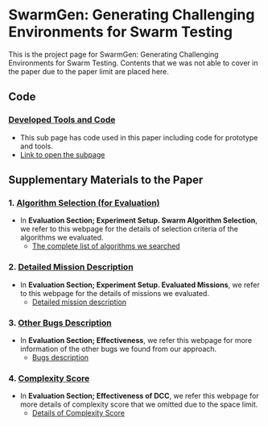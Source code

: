 # SwarmGen: Generating Challenging Environments for Swarm Testing

This is the project page for SwarmGen: Generating Challenging Environments for Swarm Testing. Contents that we was not able to cover in the paper due to the paper limit are placed here.


## Code
### [Developed Tools and Code](https://github.com/swarmgen/src/tree/master/Source_code_tools_used)
- This sub page has code used in this paper including code for prototype and tools.
- [Link to open the subpage](https://github.com/swarmgen/src/tree/master/Source_code_tools_used)


## Supplementary Materials to the Paper
### 1. [Algorithm Selection (for Evaluation)](https://github.com/swarmgen/src/tree/master/Criteria_for_selecting_algorithms)
- In **Evaluation Section; Experiment Setup. Swarm Algorithm Selection**, we refer to this webpage for the details of selection criteria of the algorithms we evaluated. 
  - [The complete list of algorithms we searched](https://github.com/swarmgen/src/tree/master/Criteria_for_selecting_algorithms)


### 2. [Detailed Mission Description](https://github.com/swarmgen/src/tree/master/Mission_description)
- In **Evaluation Section; Experiment Setup. Evaluated Missions**, we refer to this webpage for the details of missions we evaluated. 
  - [Detailed mission description](https://github.com/swarmgen/src/tree/master/Mission_description)


### 3. [Other Bugs Description](https://github.com/swarmgen/src/tree/master/Other_bugs)
- In **Evaluation Section; Effectiveness**, we refer this webpage for more information of the other bugs we found from our approach.
  - [Bugs description](https://github.com/swarmgen/src/tree/master/Other_bugs)


### 4. [Complexity Score](https://github.com/swarmgen/src/tree/master/Complexity_score)
- In **Evaluation Section; Effectiveness of DCC**, we refer this webpage for more details of complexity score that we omitted due to the space limit.
   - [Details of Complexity Score](https://github.com/swarmgen/src/tree/master/Complexity_score)